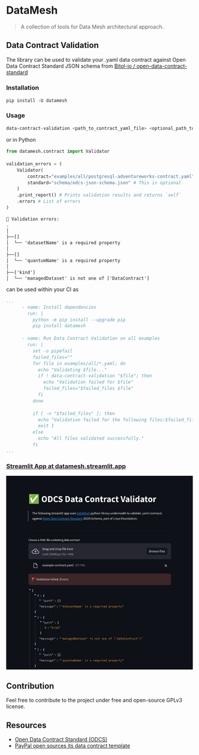 # DataMesh
> A collection of tools for Data Mesh architectural approach.


## Data Contract Validation
The library can be used to validate your .yaml data contract against Open Data Contract Standard JSON schema from [Bitol-io / open-data-contract-standard](https://github.com/bitol-io/open-data-contract-standard/) 


### Installation
```
pip install -U datamesh
```

### Usage
```bash
data-contract-validation <path_to_contract_yaml_file> <optional_path_to_standards_json_schema>
```

or in Python
```python
from datamesh.contract import Validator

validation_errors = (
    Validator(
        contract="examples/all/postgresql-adventureworks-contract.yaml",
        standard="schema/odcs-json-schema.json" # This is optional
    ) 
    .print_report() # Prints validation results and returns `self`
    .errors # List of errors 
)
```
```
🚩 Validation errors:
.
│
├──[]
│  └── 'datasetName' is a required property
│
├──[]
│  └── 'quantumName' is a required property
│
├──['kind']
│  └── 'managedDataset' is not one of ['DataContract']
```

can be used within your CI as 
```yaml
...
      - name: Install dependencies
        run: |
          python -m pip install --upgrade pip
          pip install datamesh

      - name: Run Data Contract Validation on all examples
        run: |
          set -o pipefail
          failed_files=""
          for file in examples/all/*.yaml; do
            echo "Validating $file..."
            if ! data-contract-validation "$file"; then
              echo "Validation failed for $file"
              failed_files="$failed_files $file"
            fi
          done

          if [ -n "$failed_files" ]; then
            echo "Validation failed for the following files:$failed_files"
            exit 1
          else
            echo "All files validated successfully."
          fi
...
```


### [Streamlit App at datamesh.streamlit.app](https://datamesh.streamlit.app/)
[![streamlit app screenshot](https://raw.githubusercontent.com/georgegach/DataMesh/main/docs/streamlit/streamlit-screenshot.png)](https://datamesh.streamlit.app/)


## Contribution

Feel free to contribute to the project under free and open-source GPLv3 license. 


## Resources

- [Open Data Contract Standard (ODCS)](https://github.com/bitol-io/open-data-contract-standard)
- [PayPal open sources its data contract template](https://jgp.ai/2023/05/01/paypal-open-sources-its-data-contract-template/)

